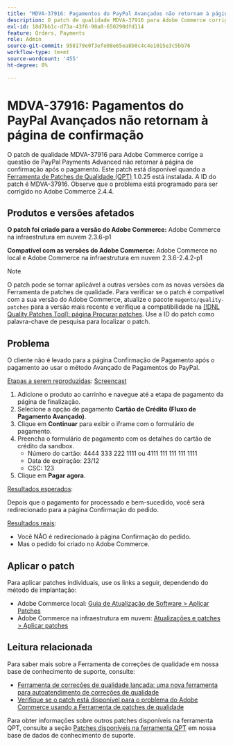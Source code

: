 ```yaml
---
title: "MDVA-37916: Pagamentos do PayPal Avançados não retornam à página de confirmação"
description: O patch de qualidade MDVA-37916 para Adobe Commerce corrige a questão de PayPal Payments Advanced não retornar à página de confirmação após o pagamento. Este patch está disponível quando a [Ferramenta de correções de qualidade (QPT)](https://devdocs.magento.com/guides/v2.4/comp-mgr/patching.html#mqp) 1.0.25 está instalada. A ID do patch é MDVA-37916. Observe que o problema está programado para ser corrigido no Adobe Commerce 2.4.4.
exl-id: 18d7bb1c-d73a-43f6-90a8-650290dfd114
feature: Orders, Payments
role: Admin
source-git-commit: 958179e0f3efe08e65ea8b0c4c4e1015e3c5bb76
workflow-type: tm+mt
source-wordcount: '455'
ht-degree: 0%

---
```


# MDVA-37916: Pagamentos do PayPal Avançados não retornam à página de confirmação

O patch de qualidade MDVA-37916 para Adobe Commerce corrige a questão de PayPal Payments Advanced não retornar à página de confirmação após o pagamento. Este patch está disponível quando a [Ferramenta de Patches de Qualidade (QPT)](https://devdocs.magento.com/guides/v2.4/comp-mgr/patching.html#mqp) 1.0.25 está instalada. A ID do patch é MDVA-37916. Observe que o problema está programado para ser corrigido no Adobe Commerce 2.4.4.

## Produtos e versões afetados

**O patch foi criado para a versão do Adobe Commerce:**
Adobe Commerce na infraestrutura em nuvem 2.3.6-p1

**Compatível com as versões do Adobe Commerce:**
Adobe Commerce no local e Adobe Commerce na infraestrutura em nuvem 2.3.6-2.4.2-p1

>[!NOTE]
>
>O patch pode se tornar aplicável a outras versões com as novas versões da Ferramenta de patches de qualidade. Para verificar se o patch é compatível com a sua versão do Adobe Commerce, atualize o pacote `magento/quality-patches` para a versão mais recente e verifique a compatibilidade na [[!DNL Quality Patches Tool]: página Procurar patches](https://devdocs.magento.com/quality-patches/tool.html#patch-grid). Use a ID do patch como palavra-chave de pesquisa para localizar o patch.

## Problema

O cliente não é levado para a página Confirmação de Pagamento após o pagamento ao usar o método Avançado de Pagamentos do PayPal.

<u>Etapas a serem reproduzidas</u>: [Screencast](https://assets.adobe.com/public/025d479b-5796-4772-6f3d-adc86306a799)

1. Adicione o produto ao carrinho e navegue até a etapa de pagamento da página de finalização.
1. Selecione a opção de pagamento **Cartão de Crédito (Fluxo de Pagamento Avançado)**.
1. Clique em **Continuar** para exibir o iframe com o formulário de pagamento.
1. Preencha o formulário de pagamento com os detalhes do cartão de crédito da sandbox.
   * Número do cartão: 4444 333 222 1111 ou 4111 111 111 111 1111
   * Data de expiração: 23/12
   * CSC: 123
1. Clique em **Pagar agora**.

<u>Resultados esperados</u>:

Depois que o pagamento for processado e bem-sucedido, você será redirecionado para a página Confirmação do pedido.

<u>Resultados reais</u>:

* Você NÃO é redirecionado à página Confirmação do pedido.
* Mas o pedido foi criado no Adobe Commerce.

## Aplicar o patch

Para aplicar patches individuais, use os links a seguir, dependendo do método de implantação:

* Adobe Commerce local: [Guia de Atualização de Software > Aplicar Patches](https://devdocs.magento.com/guides/v2.4/comp-mgr/patching/mqp.html)
* Adobe Commerce na infraestrutura em nuvem: [Atualizações e patches > Aplicar patches](https://devdocs.magento.com/cloud/project/project-patch.html)

## Leitura relacionada

Para saber mais sobre a Ferramenta de correções de qualidade em nossa base de conhecimento de suporte, consulte:

* [Ferramenta de correções de qualidade lançada: uma nova ferramenta para autoatendimento de correções de qualidade](/help/announcements/adobe-commerce-announcements/magento-quality-patches-released-new-tool-to-self-serve-quality-patches.md)
* [Verifique se o patch está disponível para o problema do Adobe Commerce usando a Ferramenta de patches de qualidade](/help/support-tools/patches-available-in-qpt-tool/check-patch-for-magento-issue-with-magento-quality-patches.md)

Para obter informações sobre outros patches disponíveis na ferramenta QPT, consulte a seção [Patches disponíveis na ferramenta QPT](https://support.magento.com/hc/en-us/sections/360010506631-Patches-available-in-QPT-tool-) em nossa base de dados de conhecimento de suporte.
